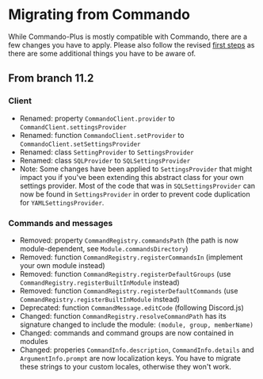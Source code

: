 # Migrating from Commando
While Commando-Plus is mostly compatible with Commando, there are a few changes you have to apply.
Please also follow the revised [first steps](https://archomeda.github.io/discord.js-commando-plus/#/docs/commando-plus/master/general/first-steps) as there are some additional things you have to be aware of.

## From branch 11.2
### Client
- Renamed: property `CommandoClient.provider` to `CommandClient.settingsProvider`
- Renamed: function `CommandoClient.setProvider` to `CommandoClient.setSettingsProvider`
- Renamed: class `SettingProvider` to `SettingsProvider`
- Renamed: class `SQLProvider` to `SQLSettingsProvider`
- Note: Some changes have been applied to `SettingsProvider` that might impact you if you've been extending this abstract class for your own settings provider.
  Most of the code that was in `SQLSettingsProvider` can now be found in `SettingsProvider` in order to prevent code duplication for `YAMLSettingsProvider`.

### Commands and messages
- Removed: property `CommandRegistry.commandsPath` (the path is now module-dependent, see `Module.commandsDirectory`)
- Removed: function `CommandRegistry.registerCommandsIn` (implement your own module instead)
- Removed: function `CommandRegistry.registerDefaultGroups` (use `CommandRegistry.registerBuiltInModule` instead)
- Removed: function `CommandRegistry.registerDefaultCommands` (use `CommandRegistry.registerBuiltInModule` instead)
- Deprecated: function `CommandMessage.editCode` (following Discord.js)
- Changed: function `CommandRegistry.resolveCommandPath` has its signature changed to include the module: `(module, group, memberName)`
- Changed: commands and command groups are now contained in modules
- Changed: properies `CommandInfo.description`, `CommandInfo.details` and `ArgumentInfo.prompt` are now localization keys.
  You have to migrate these strings to your custom locales, otherwise they won't work.
